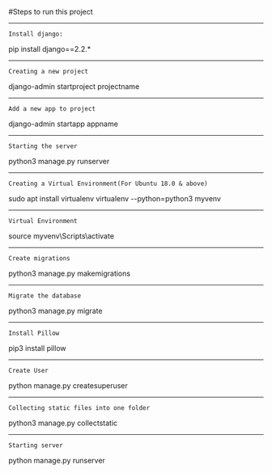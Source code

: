 #Steps to run this project

----------------------------------------
	Install django:
pip install django==2.2.*

----------------------------------------
	Creating a new project
django-admin startproject projectname

----------------------------------------
	Add a new app to project
django-admin startapp appname

----------------------------------------
	Starting the server
python3 manage.py runserver

----------------------------------------
	Creating a Virtual Environment(For Ubuntu 18.0 & above)
sudo apt install virtualenv
virtualenv --python=python3 myvenv
	
----------------------------------------
	Virtual Environment
source myvenv\Scripts\activate

----------------------------------------
	Create migrations
python3 manage.py makemigrations

----------------------------------------
	Migrate the database
python3 manage.py migrate

----------------------------------------
	Install Pillow
pip3 install pillow

----------------------------------------
	Create User
python manage.py createsuperuser

----------------------------------------
	Collecting static files into one folder
python3 manage.py collectstatic

----------------------------------------
	Starting server
python manage.py runserver 
	
